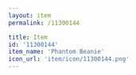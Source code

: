 ```yaml
---
layout: item
permalink: /11300144

title: Item
id: '11300144'
item_name: 'Phantom Beanie'
icon_url: 'item/icon/11300144.png'
---
```

